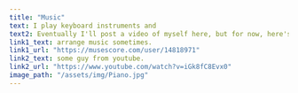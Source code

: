 ```yaml
---
title: "Music"
text: I play keyboard instruments and
text2: Eventually I'll post a video of myself here, but for now, here's
link1_text: arrange music sometimes.
link1_url: "https://musescore.com/user/14818971"
link2_text: some guy from youtube.
link2_url: "https://www.youtube.com/watch?v=iGk8fC8Evx0"
image_path: "/assets/img/Piano.jpg"
---
```

